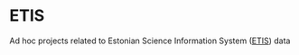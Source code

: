 # ETIS
Ad hoc projects related to Estonian Science Information System ([ETIS](https://www.etis.ee)) data
